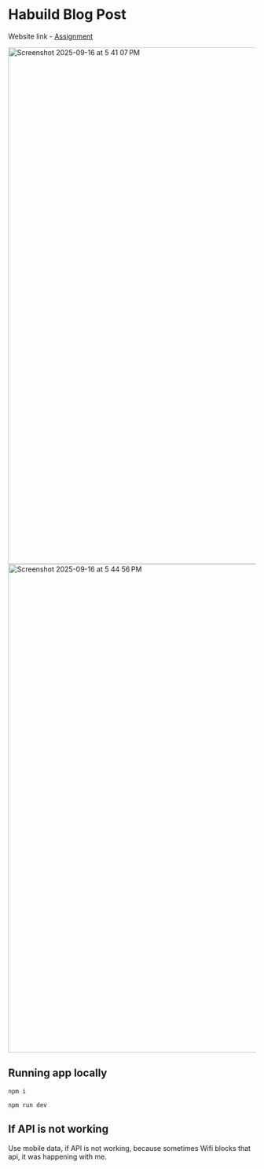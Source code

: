 # Habuild Blog Post

Website link - [Assignment](https://sage26ayano.github.io/habuild-blogPosts/)

<img width="1680" height="1050" alt="Screenshot 2025-09-16 at 5 41 07 PM" src="https://github.com/user-attachments/assets/5126ce65-c241-4cdb-9c42-27878b605504" />


<img width="1680" height="993" alt="Screenshot 2025-09-16 at 5 44 56 PM" src="https://github.com/user-attachments/assets/d22cbf8f-7e1a-4331-ae8c-7f6631933c13" />

## Running app locally

```
npm i
```

```
npm run dev
```

## If API is not working

Use mobile data, if API is not working, because sometimes Wifi blocks that api, it was happening with me.

